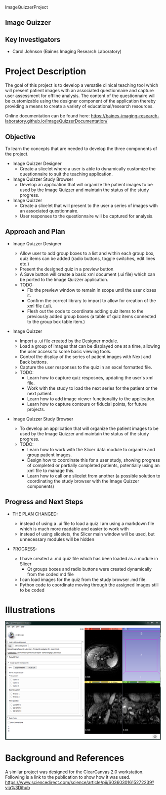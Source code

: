 ImageQuizzerProject
## Image Quizzer

## Key Investigators
- Carol Johnson (Baines Imaging Research Laboratory)

# Project Description


The goal of this project is to develop a versatile clinical teaching tool which will present patient images with an associated questionnaire and capture user assessment for offline analysis. The content of the questionnaire will be customizable using the designer component of the application thereby providing a means to create a variety of educational/research resources.

Online documentation can be found here: <https://baines-imaging-research-laboratory.github.io/ImageQuizzerDocumentation/>



## Objective

To learn the concepts that are needed to develop the three components of the project.
+ Image Quizzer Designer
   - Create a slicelet where a user is able to dynamically customize the questionnaire to suit the teaching application.
+ Image Quizzer Study Browser
   - Develop an application that will organize the patient images to be used by the Image Quizzer and maintain the status of the study progress.
+ Image Quizzer
   - Create a slicelet that will present to the user a series of images with an associated questionnaire.
   - User responses to the questionnaire will be captured for analysis.

## Approach and Plan

+ Image Quizzer Designer
   - Allow user to add group boxes to a list and within each group box, quiz items can be added (radio buttons, toggle switches, edit lines etc.)
   - Present the designed quiz in a preview button.
   - A Save button will create a basic xml document (.ui file) which can be ported to the Image Quizzer application.
   - TODO:
      - Fix the preview window to remain in scope until the user closes it.
      - Confirm the correct library to import to allow for creation of the xml file (.ui).
      - Flesh out the code to coordinate adding quiz items to the previously added group boxes (a table of quiz items connected to the group box table item.)

+ Image Quizzer
   - Import a .ui file created by the Designer module.
   - Load a group of images that can be displayed one at a time, allowing the user access to some basic viewing tools.
   - Control the display of the series of patient images with Next and Back buttons.
   - Capture the user responses to the quiz in an excel formatted file.
   - TODO:
      - Learn how to capture quiz resposnes, updating the user's xml file.
      - Work with the study to load the next series for the patient or the next patient.
      - Learn how to add image viewer functionality to the application.
      - Learn how to capture contours or fiducial points, for future projects.

+ Image Quizzer Study Browser
   - To develop an application that will organize the patient images to be used by the Image Quizzer and maintain the status of the study progress.
   - TODO:
      - Learn how to work with the Slicer data module to organize and group patient images.
      - Design how to coordinate this for a user study, showing progress of completed or partially completed patients, potentially using an xml file to manage this.
      - Learn how to call one slicelet from another (a possible solution to coordinating the study browser with the Image Quizzer components)

## Progress and Next Steps

+ THE PLAN CHANGED:
   - instead of using a .ui file to load a quiz I am using a markdown file which is much more readable and easier to work with
   - instead of using slicelets, the Slicer main window will be used, but unnecessary modules will be hidden

+ PROGRESS:
   - I have created a .md quiz file which has been loaded as a module in Slicer
      - Qt groups boxes and radio buttons were created dynamically from the coded md file
   - I can load images for the quiz from the study browser .md file.
   - Python code to coordinate moving through the assigned images still to be coded
   


# Illustrations

<!--Add pictures and links to videos that demonstrate what has been accomplished.-->

![ImageQuizzerInSlicer](ImageQuizzer_Slicer.png)

<!--Archive old images
![ImageQuizzerDesigner](ImageQuizzerAdmin.png)

![ClearCanvasQuizWithImage](ObserverStudyWithImage.png)

![ClearCanvasQuizStudyBrowser](ObserverStudyBrowserStatus.png)


-->


# Background and References

<!--Use this space for information that may help people better understand your project, like links to papers, source code, or data.-->

A similar project was designed for the ClearCanvas 2.0 workstation.
 Following is a link to the publication to show how it was used.
https://www.sciencedirect.com/science/article/pii/S0360301615272239?via%3Dihub

